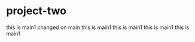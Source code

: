 # project-two

this is main1 changed on main
this is main1
this is main1
this is main1
this is main1
